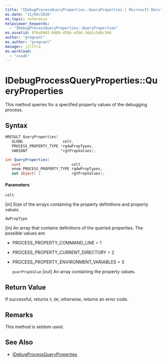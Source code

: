 ```yaml
---
title: "IDebugProcessQueryProperties::QueryProperties | Microsoft Docs"
ms.date: "11/04/2016"
ms.topic: reference
helpviewer_keywords:
  - "IDebugProcessQueryProperties::QueryProperties"
ms.assetid: 976a9962-b689-45bb-afb6-16b2c5dbc3b8
author: "gregvanl"
ms.author: "gregvanl"
manager: jillfra
ms.workload:
  - "vssdk"
---
```

# IDebugProcessQueryProperties::QueryProperties
This method queries for a specified property values of the debugging process.

## Syntax

```cpp
HRESULT QueryProperties(
   ULONG                  celt,
   PROCESS_PROPERTY_TYPE *rgdwPropTypes,
   VARIANT               *rgtPropValues);
```

```csharp
int QueryProperties(
   uint                       celt,
   enum_PROCESS_PROPERTY_TYPE rgdwPropTypes,
   out object[ ]              rgtPropValues);
```

#### Parameters
 `celt`

 [in] Size of the arrays containing the property definitions and property values.

 `dwPropType`

 [in] An array that contains definitions of the queried properties. The possible values are:

- PROCESS_PROPERTY_COMMAND_LINE = 1

- PROCESS_PROPERTY_CURRENT_DIRECTORY = 2

- PROCESS_PROPERTY_ENVIRONMENT_VARIABLES = 3

  `pvarPropValue`
  [out] An array containing the property values.

## Return Value
 If successful, returns `S_OK`; otherwise, returns an error code.

## Remarks
 This method is seldom used.

## See Also
- [IDebugProcessQueryProperties](../../../extensibility/debugger/reference/idebugprocessqueryproperties.md)